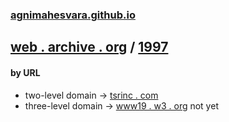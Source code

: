 ### [agnimahesvara.github.io](agnimahesvara.github.io)

## [web . archive . org](../) / [1997](../../../../yr1997/)

#### by URL
* two-level domain → [tsrinc . com](../06tsrinc.com/0519970000000000*/)
* three-level domain → [www19 . w3 . org](../06www19.w3.org/0519970000000000*/) not yet
